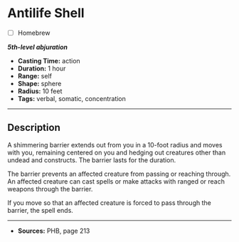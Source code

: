 # Antilife Shell
- [ ] Homebrew

***5th-level abjuration***
- **Casting Time:** action
- **Duration:** 1 hour
- **Range:** self
- **Shape:** sphere
- **Radius:** 10 feet
- **Tags:** verbal, somatic, concentration

---

## Description
A shimmering barrier extends out from you in a 10-foot radius and moves with you, remaining centered on you and hedging out creatures other than undead and constructs.
The barrier lasts for the duration.

The barrier prevents an affected creature from passing or reaching through.
An affected creature can cast spells or make attacks with ranged or reach weapons through the barrier.

If you move so that an affected creature is forced to pass through the barrier, the spell ends.

---

- **Sources:** PHB, page 213
